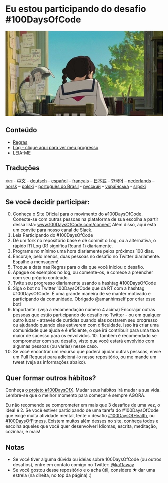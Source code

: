 # Eu estou participando do desafio #100DaysOfCode

<p align="center">
<a><img src="assets/100DaysofCodeBanner.png" border="0"></a>
</p>

## Conteúdo

* [Regras](regras.md)
* [Log - clique aqui para ver meu progresso](log.md)
* [LEIA-ME](LEIAME.md)

## Traduções

[বাংলা](../bn/README.md) - [中文](../ch/README.md) - [deutsch](../de/README.md) - [español](../es/README.md) – [français](../fr/FAQ-fr.md) – [日本語](../ja/README.md) - [한국어](../ko/README-ko.md) – [nederlands](../nl/README.md) – [norsk](../no/README.md) –  [polski](../pl/README.md) - [português do Brasil](../pt-br/LEIAME.md) - [русский](../ru/README-ru.md) – [українська](../ua/README-ua.md) - [srpski](intl/sr/README-sr.md)

## Se você decidir participar:

0. Conheça o Site Oficial para o movimento do #100DaysOfCode. Conecte-se com outras pessoas na plataforma de sua escolha a partir dessa lista: www.100DaysOfCode.com/connect Além disso, aqui está um convite para nosso canal de Slack.
1. Leia Participando do #100DaysOfCode
2. Dê um fork no repositório base e dê commit o Log, ou a alternativa, o rápido R1 Log (R1 significa Round 1) diariamente.
3. Programe no mínimo uma hora diariamente pelos próximos 100 dias.
4. Encoraje, pelo menos, duas pessoas no desafio no Twitter diariamente. Espalhe a mensagem!
5. Troque a data nas Regras para o dia que você iniciou o desafio.
6. Apague os exemplos no log, ou comente-os, e comece a preencher com seu próprio conteúdo.
7. Twite seu progresso diariamente usando a hashtag #100DaysOfCode
8. Siga o bot no Twitter 100DaysOfCode que dá RT com a hashtag #100DaysOfCode. É uma grande maneira de se manter motivado e participando da comunidade. Obrigado @amanhimself por criar esse bot!
9. Importante: (veja a recomendação número 4 acima) Encorajar outras pessoas que estão participando do desafio no Twitter - ou em qualquer outro lugar - através de curtidas quando elas postarem seu progresso ou ajudando quando elas estiverem com dificuldade. Isso irá criar uma comunidade que ajuda e é eficiente, o que irá contribuir para uma taxa maior de sucesso para os envolvidos. 10. Também é recomendado se comprometer com seu desafio, visto que você estará envolvido com algumas pessoas (ou várias) nesse caso.
11. Se você encontrar um recurso que poderá ajudar outras pessoas, envie um Pull Request para adicioná-lo nesse repositório, ou me mande um tweet (veja as informações abaixo).

## Quer formar outros hábitos?

Conheça [o projeto #100DaysOfX](http://100daysofx.com/). Mudar seus hábitos irá mudar a sua vida. Lembre-se que o melhor momento para começar é sempre AGORA.

Eu não recomendo se comprometer em mais que 3 desafios de uma vez, o ideal é 2. Se você estiver participando de uma tarefa do #100DaysOfCode que exige muita atividade mental, tente o desafio [#100DaysOfHealth](http://100daysofx.com/where-x-is/health/), ou [#100DaysOfFitness](http://100daysofx.com/challenges/). Existem muitos além desses no site, conheça todos e escolha aqueles que você quer desenvolver! Idiomas, escrita, meditação, cozinhar, e mais!

## Notas

* Se você tiver alguma dúvida ou ideias sobre 100DaysOfCode (ou outros desafios), entre em contato comigo no Twitter: [@ka11away](https://twitter.com/ka11away)
* Se você gostou desse repositório e o acha útil, considere &#9733; dar uma estrela (na direita, no top da página) :)
